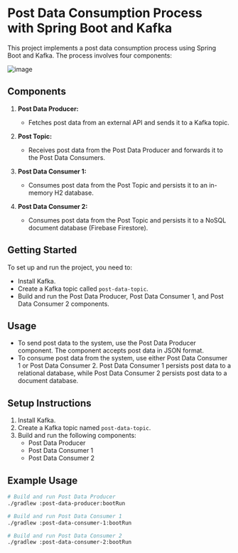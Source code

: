 # Post Data Consumption Process with Spring Boot and Kafka

This project implements a post data consumption process using Spring Boot and Kafka. The process involves four components:

![image](https://github.com/arun918kumar/spring_kafka_example1/assets/57558671/afe958dd-66a7-4f50-820f-afbc19aebb3a)

## Components

1. **Post Data Producer:**
   - Fetches post data from an external API and sends it to a Kafka topic.

2. **Post Topic:**
   - Receives post data from the Post Data Producer and forwards it to the Post Data Consumers.

3. **Post Data Consumer 1:**
   - Consumes post data from the Post Topic and persists it to an in-memory H2 database.

4. **Post Data Consumer 2:**
   - Consumes post data from the Post Topic and persists it to a NoSQL document database (Firebase Firestore).

## Getting Started

To set up and run the project, you need to:

- Install Kafka.
- Create a Kafka topic called `post-data-topic`.
- Build and run the Post Data Producer, Post Data Consumer 1, and Post Data Consumer 2 components.

## Usage

- To send post data to the system, use the Post Data Producer component. The component accepts post data in JSON format.
- To consume post data from the system, use either Post Data Consumer 1 or Post Data Consumer 2. Post Data Consumer 1 persists post data to a relational database, while Post Data Consumer 2 persists post data to a document database.

## Setup Instructions

1. Install Kafka.
2. Create a Kafka topic named `post-data-topic`.
3. Build and run the following components:
    - Post Data Producer
    - Post Data Consumer 1
    - Post Data Consumer 2

## Example Usage

```bash
# Build and run Post Data Producer
./gradlew :post-data-producer:bootRun

# Build and run Post Data Consumer 1
./gradlew :post-data-consumer-1:bootRun

# Build and run Post Data Consumer 2
./gradlew :post-data-consumer-2:bootRun
